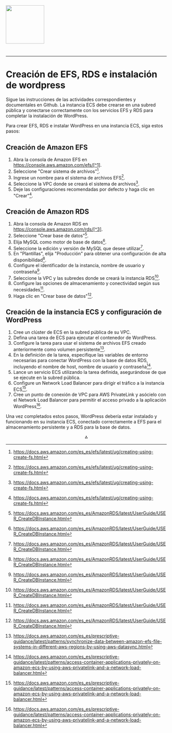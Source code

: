 <img src="https://r2cdn.perplexity.ai/pplx-full-logo-primary-dark%402x.png" class="logo" width="120"/>

# 

---

# Creación de EFS, RDS e instalación de wordpress

Sigue las instrucciones de las actividades correspondientes y documentales en Github. La instancia ECS debe crearse en una subred pública y conectarse correctamente con los servicios EFS y RDS para completar la instalación de WordPress.

Para crear EFS, RDS e instalar WordPress en una instancia ECS, siga estos pasos:

## Creación de Amazon EFS

1. Abra la consola de Amazon EFS en https://console.aws.amazon.com/efs/[^1].
2. Seleccione "Crear sistema de archivos"[^1].
3. Ingrese un nombre para el sistema de archivos EFS[^1].
4. Seleccione la VPC donde se creará el sistema de archivos[^1].
5. Deje las configuraciones recomendadas por defecto y haga clic en "Crear"[^1].

## Creación de Amazon RDS

1. Abra la consola de Amazon RDS en https://console.aws.amazon.com/rds/[^3].
2. Seleccione "Crear base de datos"[^3].
3. Elija MySQL como motor de base de datos[^3].
4. Seleccione la edición y versión de MySQL que desee utilizar[^3].
5. En "Plantillas", elija "Producción" para obtener una configuración de alta disponibilidad[^3].
6. Configure el identificador de la instancia, nombre de usuario y contraseña[^3].
7. Seleccione la VPC y las subredes donde se creará la instancia RDS[^3].
8. Configure las opciones de almacenamiento y conectividad según sus necesidades[^3].
9. Haga clic en "Crear base de datos"[^3].

## Creación de la instancia ECS y configuración de WordPress

1. Cree un clúster de ECS en la subred pública de su VPC.
2. Defina una tarea de ECS para ejecutar el contenedor de WordPress.
3. Configure la tarea para usar el sistema de archivos EFS creado anteriormente como volumen persistente[^2].
4. En la definición de la tarea, especifique las variables de entorno necesarias para conectar WordPress con la base de datos RDS, incluyendo el nombre de host, nombre de usuario y contraseña[^4].
5. Lance un servicio ECS utilizando la tarea definida, asegurándose de que se ejecute en la subred pública.
6. Configure un Network Load Balancer para dirigir el tráfico a la instancia ECS[^4].
7. Cree un punto de conexión de VPC para AWS PrivateLink y asócielo con el Network Load Balancer para permitir el acceso privado a la aplicación WordPress[^4].

Una vez completados estos pasos, WordPress debería estar instalado y funcionando en su instancia ECS, conectado correctamente a EFS para el almacenamiento persistente y a RDS para la base de datos.

<div style="text-align: center">⁂</div>

[^1]: https://docs.aws.amazon.com/es_es/efs/latest/ug/creating-using-create-fs.html

[^2]: https://docs.aws.amazon.com/es_es/prescriptive-guidance/latest/patterns/synchronize-data-between-amazon-efs-file-systems-in-different-aws-regions-by-using-aws-datasync.html

[^3]: https://docs.aws.amazon.com/es_es/AmazonRDS/latest/UserGuide/USER_CreateDBInstance.html

[^4]: https://docs.aws.amazon.com/es_es/prescriptive-guidance/latest/patterns/access-container-applications-privately-on-amazon-ecs-by-using-aws-privatelink-and-a-network-load-balancer.html

[^5]: https://docs.aws.amazon.com/es_es/AmazonRDS/latest/UserGuide/oracle-efs-integration.html

[^6]: https://repost.aws/es/knowledge-center/ecs-fargate-task-database-connection

[^7]: https://www.youtube.com/watch?v=ZtU4duvRAdk

[^8]: https://docs.aws.amazon.com/es_es/AmazonECS/latest/developerguide/tutorial-efs-volumes.html

